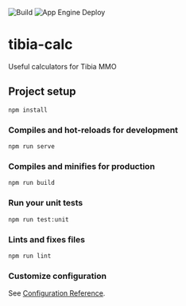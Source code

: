 ![Build](https://github.com/luizcsm/tibia-calc/workflows/Node.js%20CI/badge.svg?branch=master)
![App Engine Deploy](https://github.com/lucasoares/tibia-calc/workflows/App%20Engine%20Deploy/badge.svg)

# tibia-calc
Useful calculators for Tibia MMO

## Project setup
```
npm install
```

### Compiles and hot-reloads for development
```
npm run serve
```

### Compiles and minifies for production
```
npm run build
```

### Run your unit tests
```
npm run test:unit
```

### Lints and fixes files
```
npm run lint
```

### Customize configuration
See [Configuration Reference](https://cli.vuejs.org/config/).
